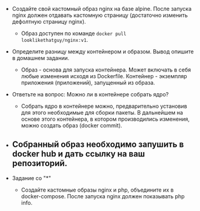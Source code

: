 - Создайте свой кастомный образ nginx на базе alpine. После запуска nginx должен отдавать кастомную страницу (достаточно изменить дефолтную страницу nginx).
    - Образ доступен по команде `docker pull looklikethatguy/nginx:v1`.

- Определите разницу между контейнером и образом. Вывод опишите в домашнем задании.
    - Образ - основа для запуска контейнера. Может включать в себя любые изменения исходя из Dockerfile. Контейнер - экземпляр приложения (приложений), запущенный из образа.

- Ответьте на вопрос: Можно ли в контейнере собрать ядро?
    - Собрать ядро в контейнере можно, предварительно установив для этого необходимые для сборки пакеты. В дальнейшем на основе этого контейнера, в котором производились изменения, можно создать образ (docker commit).

- Собранный образ необходимо запушить в docker hub и дать ссылку на ваш репозиторий.
    - 

- Задание со "*"
    - Создайте кастомные образы nginx и php, объедините их в docker-compose. После запуска nginx должен показывать php info.
